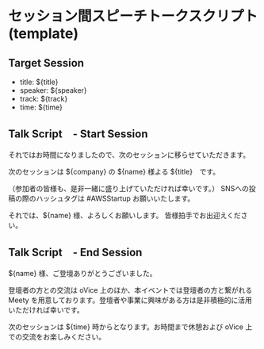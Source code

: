 # セッション間スピーチトークスクリプト(template)

## Target Session
- title: ${title}
- speaker: ${speaker}
- track: ${track}
- time: ${time}

## Talk Script　- Start Session

それではお時間になりましたので、次のセッションに移らせていただきます。

次のセッションは ${company} の ${name} 様よる ${title}　です。

（参加者の皆様も、是非一緒に盛り上げていただければ幸いです。）
SNSへの投稿の際のハッシュタグは #AWSStartup お願いいたします。

それでは、${name} 様、よろしくお願いします。
皆様拍手でお出迎えください。

## Talk Script　- End Session

${name} 様、ご登壇ありがとうございました。

登壇者の方との交流は oVice 上のほか、本イベントでは登壇者の方と繋がれる Meety を用意しております。登壇者や事業に興味がある方は是非積極的に活用いただければ幸いです。

次のセッションは ${time} 時からとなります。お時間まで休憩および oVice 上での交流をお楽しみください。
